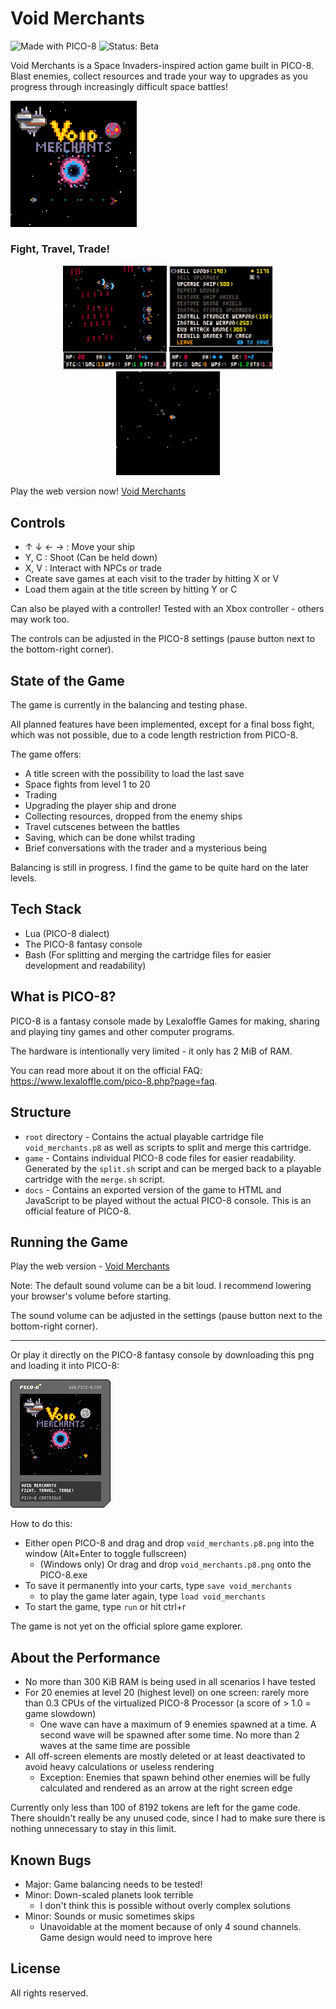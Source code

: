 # Void Merchants

![Made with PICO-8](https://img.shields.io/badge/made%20with-PICO--8-red)
![Status: Beta](https://img.shields.io/badge/status-beta-yellow)

Void Merchants is a Space Invaders-inspired action game built in PICO-8. Blast enemies, collect resources and trade your way to upgrades as you progress through increasingly difficult space battles!

<img src="https://github.com/Scatenix/Void-Merchants/blob/main/resources/README_resources/void_merchants.png" alt="Void Merchants" width="40%" />

### Fight, Travel, Trade!

<p align="center">
    <img src="https://github.com/Scatenix/Void-Merchants/blob/main/resources/README_resources/void_merchants_fight.gif" alt="Void Merchants Fight" width="33%" />
    <img src="https://github.com/Scatenix/Void-Merchants/blob/main/resources/README_resources/void_merchants_trade.gif" alt="Void Merchants Travel" width="33%" />
    <img src="https://github.com/Scatenix/Void-Merchants/blob/main/resources/README_resources/void_merchants_travel.gif" alt="Void Merchants Trade" width="33%" />
</p>

Play the web version now! [Void Merchants](https://scatenix.github.io/Void-Merchants/)

## Controls

- ↑ ↓ ← → : Move your ship
- Y, C    : Shoot (Can be held down)
- X, V    : Interact with NPCs or trade
- Create save games at each visit to the trader by hitting X or V
- Load them again at the title screen by hitting Y or C

Can also be played with a controller! Tested with an Xbox controller - others may work too.

The controls can be adjusted in the PICO-8 settings (pause button next to the bottom-right corner).

## State of the Game

The game is currently in the balancing and testing phase.

All planned features have been implemented, except for a final boss fight, which was not possible, due to a code length restriction from PICO-8.

The game offers:
- A title screen with the possibility to load the last save
- Space fights from level 1 to 20
- Trading
- Upgrading the player ship and drone
- Collecting resources, dropped from the enemy ships
- Travel cutscenes between the battles
- Saving, which can be done whilst trading
- Brief conversations with the trader and a mysterious being

Balancing is still in progress. I find the game to be quite hard on the later levels.

## Tech Stack

- Lua (PICO-8 dialect)
- The PICO-8 fantasy console
- Bash (For splitting and merging the cartridge files for easier development and readability)

## What is PICO-8?

PICO-8 is a fantasy console made by Lexaloffle Games for making, sharing and playing tiny games and other computer programs.

The hardware is intentionally very limited - it only has 2 MiB of RAM.

You can read more about it on the official FAQ: https://www.lexaloffle.com/pico-8.php?page=faq.

## Structure

- `root` directory - Contains the actual playable cartridge file `void_merchants.p8` as well as scripts to split and merge this cartridge.
- `game` - Contains individual PICO-8 code files for easier readability. Generated by the `split.sh` script and can be merged back to a playable cartridge with the `merge.sh` script.
- `docs` - Contains an exported version of the game to HTML and JavaScript to be played without the actual PICO-8 console. This is an official feature of PICO-8.

## Running the Game

Play the web version - [Void Merchants](https://scatenix.github.io/Void-Merchants/)

Note: The default sound volume can be a bit loud. I recommend lowering your browser's volume before starting.

The sound volume can be adjusted in the settings (pause button next to the bottom-right corner).

---

Or play it directly on the PICO-8 fantasy console by downloading this png and loading it into PICO-8:

<img src="https://github.com/Scatenix/Void-Merchants/blob/main/resources/README_resources/void_merchants.p8.png" alt="Void Merchants Game Cartridge" />

How to do this:
- Either open PICO-8 and drag and drop `void_merchants.p8.png` into the window (Alt+Enter to toggle fullscreen)
    - (Windows only) Or drag and drop `void_merchants.p8.png` onto the PICO-8.exe
- To save it permanently into your carts, type `save void_merchants`
    - to play the game later again, type `load void_merchants`
- To start the game, type `run` or hit ctrl+r

The game is not yet on the official splore game explorer.

## About the Performance

- No more than 300 KiB RAM is being used in all scenarios I have tested
- For 20 enemies at level 20 (highest level) on one screen: rarely more than 0.3 CPUs of the virtualized PICO-8 Processor (a score of > 1.0 = game slowdown)
    - One wave can have a maximum of 9 enemies spawned at a time. A second wave will be spawned after some time. No more than 2 waves at the same time are possible
- All off-screen elements are mostly deleted or at least deactivated to avoid heavy calculations or useless rendering
    - Exception: Enemies that spawn behind other enemies will be fully calculated and rendered as an arrow at the right screen edge

Currently only less than 100 of 8192 tokens are left for the game code. There shouldn't really be any unused code, since I had to make sure there is nothing unnecessary to stay in this limit.

## Known Bugs

- Major: Game balancing needs to be tested!
- Minor: Down-scaled planets look terrible
    - I don't think this is possible without overly complex solutions
- Minor: Sounds or music sometimes skips
    - Unavoidable at the moment because of only 4 sound channels. Game design would need to improve here

## License

All rights reserved.
